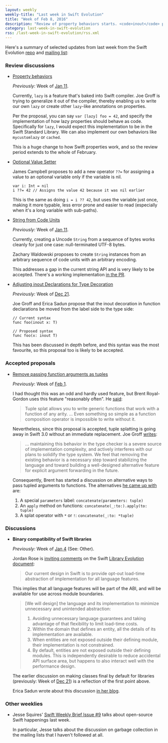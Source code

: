 ```yaml
---
layout: weekly
weekly-title: "Last week in Swift Evolution"
title: "Week of Feb 8, 2016"
description: "Review of property behaviors starts. <code>inout</code> placement, <code>??=</code> operator and creating strings from code units reviewed. RFC on Swift binary compat."
category: last-week-in-swift-evolution
rss: /last-week-in-swift-evolution/rss.xml
---
```


Here's a summary of selected updates from last
week from the Swift Evolution
[repo](https://github.com/apple/swift-evolution) and [mailing
list](https://lists.swift.org/pipermail/swift-evolution/):

### Review discussions

  - <a name="behaviors"></a>
    [Property behaviors](https://github.com/apple/swift-evolution/blob/master/proposals/0030-property-behavior-decls.md)

    _Previously:_ Week of
    [Jan 11](/last-week-in-swift-evolution/2016/swift-evolution-week-of-01-11/#behaviors).

    Currently, `lazy` is a feature that's baked into Swift compiler.
    Joe Groff is trying to generalize it out of the compiler, thereby
    enabling us to write our own `lazy` or create other `lazy`-like
    annotations on properties.

    Per the proposal, you can say `var [lazy] foo = 42`, and specify the
    implementation of how lazy properties should behave as code.
    Specifically for `lazy`, I would expect this implementation to be in
    the Swift Standard Library. We can also implement our own behaviors
    like `mycustomlazy` or `cached`.

    This is a huge change to how Swift properties work, and so the
    review period extends to the whole of February.

  - <a name="optional-value-setter"></a>
    [Optional Value Setter](https://github.com/apple/swift-evolution/blob/master/proposals/0024-optional-value-setter.md)

    James Campbell proposes to add a new operator `??=` for assigning a
    value to an optional variable only if the variable is nil.

        var i: Int = nil
        i ??= 42 // Assigns the value 42 because it was nil earlier

    This is the same as doing `i = i ?? 42`, but uses the variable just
    once, making it more typable, less error prone and easier to
    read (especially when it's a long variable with sub-paths).

  - <a name="string-from-code-units"></a>
    [String from Code Units](https://github.com/apple/swift-evolution/blob/master/proposals/0027-string-from-code-units.md)

    _Previously:_ Week of
    [Jan 11](/last-week-in-swift-evolution/2016/swift-evolution-week-of-01-11/#string-from-code-units).

    Currently, creating a Uncode `String` from a sequence of bytes works
    cleanly for just one case: null-terminated UTF-8 bytes.

    Zachary Waldowski proposes to create `String` instances from an
    arbitrary sequence of code units with an arbitrary encoding.

    This addresses a gap in the current string API and is very likely to
    be accepted. There's a working implementation
    [in the PR](https://github.com/apple/swift/pull/1109).

  - <a name="inout-decoration"></a>
    [Adjusting inout Declarations for Type Decoration](https://github.com/apple/swift-evolution/blob/master/proposals/0031-adjusting-inout-declarations.md)

    _Previously:_ Week of
    [Dec 21](/last-week-in-swift-evolution/2015/swift-evolution-week-of-12-21/#inout).

    Joe Groff and Erica Sadun propose that the inout decoration in
    function declarations be moved from the label side to the type side:

        // Current syntax
        func foo(inout x: T)

        // Proposed syntax
        func foo(x: inout T)

    This has been discussed in depth before, and this syntax was the
    most favourite, so this proposal too is likely to be accepted.

### Accepted proposals

  - <a name="remove-implicit-tuple-splat"></a>
    [Remove passing function arguments as tuples](https://github.com/apple/swift-evolution/blob/master/proposals/0029-remove-implicit-tuple-splat.md)

    _Previously_: Week of
    [Feb 1](/last-week-in-swift-evolution/2016/swift-evolution-week-of-02-01/#remove-implicit-tuple-splat).

    I had thought this was an odd and hardly used feature, but Brent
    Royal-Gordon uses this feature "reasonably often". He 
    [said](https://lists.swift.org/pipermail/swift-evolution/Week-of-Mon-20160201/009340.html):

    > Tuple splat allows you to write generic functions that work with a
    > function of any arity. ... Even something so simple as a function
    > composition operator is impossible to write without it.

    Nevertheless, since this proposal is accepted, tuple splatting is
    going away in Swift 3.0 without an immediate replacement. Joe Groff
    [writes](https://lists.swift.org/pipermail/swift-evolution/Week-of-Mon-20160208/009582.html):

    > ... maintaining this behavior in the type checker is a severe
    > source of implementation complexity, and actively interferes with
    > our plans to solidify the type system. We feel that removing the
    > existing behavior is a necessary step toward stabilizing the
    > language and toward building a well-designed alternative feature
    > for explicit argument forwarding in the future. 

    Consequently, Brent has started a discussion on alternative ways to
    pass tupled arguments to functions. The alternatives
    [he came up with](https://lists.swift.org/pipermail/swift-evolution/Week-of-Mon-20160208/009596.html)
    are:

     1. A special `parameters` label: `concatenate(parameters: tuple)`
     2. An `apply` method on functions: `concatenate(_:to:).apply(to: tuple)`
     3. A splat operator with `*` or `!`: `concatenate(_:to: *tuple)`

### Discussions

  - <a name="lib-binary-compat"></a>
    **Binary compatibility of Swift libraries**

    _Previously:_ Week of
    [Jan 4](/last-week-in-swift-evolution/2016/swift-evolution-week-of-01-04/#lib-binary-compat) (See: Other).

    Jordan Rose is [inviting
    comments](https://lists.swift.org/pipermail/swift-evolution/Week-of-Mon-20160208/009451.html)
    on the Swift [Library
    Evolution document](http://jrose-apple.github.io/swift-library-evolution/):

    > Our current design in Swift is to provide opt-out load-time
    > abstraction of implementation for all language features.

    This implies that all language features will be part of the ABI,
    and will be available for use across module boundaries.

    > [We will design] the language and its implementation to minimize
    > unnecessary and unintended abstraction:
    > 
    >  1. Avoiding unnecessary language guarantees and taking advantage
    >     of that flexibility to limit load-time costs.
    >  2. Within the domain that defines an entity, all the details of
    >     its implementation are available.
    >  3. When entities are not exposed outside their defining module,
    >     their implementation is not constrained.
    >  4. By default, entities are not exposed outside their defining
    >     modules. This is independently desirable to reduce accidental
    >     API surface area, but happens to also interact well with the
    >     performance design.

    The earlier discussion on making classes final by default for
    libraries (previously: Week of [Dec 21](/last-week-in-swift-evolution/2015/swift-evolution-week-of-12-21/#final-by-default))
    is a reflection of the first point above.

    Erica Sadun wrote about this discussion [in her blog](http://ericasadun.com/2016/02/08/swift-resilience-conversation-commences/).

### Other weeklies

  - Jesse Squires' [Swift Weekly Brief Issue #9](http://swiftweekly.github.io/issue-9/)
    talks about open-source Swift happenings last week.

    In particular, Jesse talks about the discussion on garbage
    collection in the mailing lists that I haven't followed at all.

